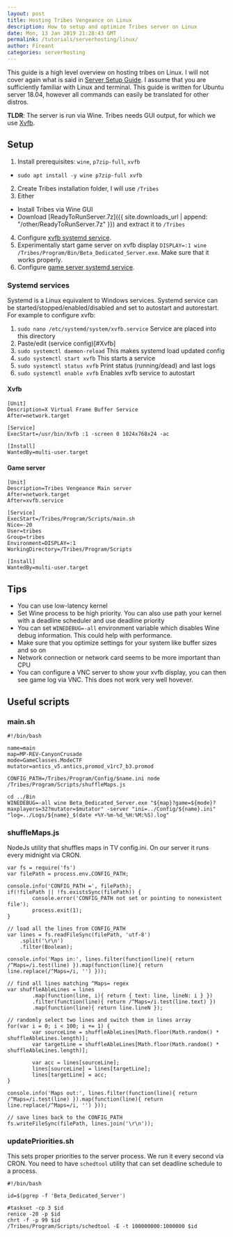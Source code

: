 ```yaml
---
layout: post
title: Hosting Tribes Vengeance on Linux
description: How to setup and optimize Tribes server on Linux
date: Mon, 13 Jan 2019 21:28:43 GMT
permalink: /tutorials/serverhosting/linux/
author: Fireant
categories: serverhosting
---
```


This guide is a high level overview on hosting tribes on Linux. I will not cover again what is said in [Server Setup Guide](/tutorials/serverhosting/serversetup/). I assume that you are sufficiently familiar with Linux and terminal. This guide is written for Ubuntu server 18.04, however all commands can easily be translated for other distros.

**TLDR**: The server is run via Wine. Tribes needs GUI output, for which we use [Xvfb](https://en.wikipedia.org/wiki/Xvfb).

## Setup

1. Install prerequisites: `wine`, `p7zip-full`, `xvfb`
  - `sudo apt install -y wine p7zip-full xvfb`
2. Create Tribes installation folder, I will use `/Tribes`
3. Either
  - Install Tribes via Wine GUI
  - Download [ReadyToRunServer.7z]({{ site.downloads_url | append: "/other/ReadyToRunServer.7z" }}) and extract it to `/Tribes`
4. Configure [xvfb systemd service](#xvfb).
5. Experimentally start game server on xvfb display `DISPLAY=:1 wine /Tribes/Program/Bin/Beta_Dedicated_Server.exe`. Make sure that it works properly.
5. Configure [game server systemd service](#game-server).

### Systemd services

Systemd is a Linux equivalent to Windows services. Systemd service can be started/stopped/enabled/disabled and set to autostart and autorestart. For example to configure xvfb:

1. `sudo nano /etc/systemd/system/xvfb.service` Service are placed into this directory
2. Paste/edit (service config)[#Xvfb]
3. `sudo systemctl daemon-reload` This makes systemd load updated config
4. `sudo systemctl start xvfb` This starts a service
5. `sudo systemctl status xvfb` Print status (running/dead) and last logs
6. `sudo systemctl enable xvfb` Enables xvfb service to autostart

#### Xvfb
```
[Unit]
Description=X Virtual Frame Buffer Service
After=network.target

[Service]
ExecStart=/usr/bin/Xvfb :1 -screen 0 1024x768x24 -ac

[Install]
WantedBy=multi-user.target
```

#### Game server
```
[Unit]
Description=Tribes Vengeance Main server
After=network.target
After=xvfb.service

[Service]
ExecStart=/Tribes/Program/Scripts/main.sh
Nice=-20
User=tribes
Group=tribes
Environment=DISPLAY=:1
WorkingDirectory=/Tribes/Program/Scripts

[Install]
WantedBy=multi-user.target
```

## Tips

* You can use low-latency kernel
* Set Wine process to be high priority. You can also use path your kernel with a deadline scheduler and use deadline priority
* You can set `WINEDEBUG=-all` environment variable which disables Wine debug information. This could help with performance.
* Make sure that you optimize settings for your system like buffer sizes and so on
* Network connection or network card seems to be more important than CPU
* You can configure a VNC server to show your xvfb display, you can then see game log via VNC. This does not work very well hovever.

## Useful scripts

### main.sh
```
#!/bin/bash

name=main
map=MP-REV-CanyonCrusade
mode=GameClasses.ModeCTF
mutator=antics_v5.antics,promod_v1rc7_b3.promod

CONFIG_PATH=/Tribes/Program/Config/$name.ini node /Tribes/Program/Scripts/shuffleMaps.js

cd ../Bin
WINEDEBUG=-all wine Beta_Dedicated_Server.exe "${map}?game=${mode}?maxplayers=32?mutator=$mutator" -server "ini=../Config/${name}.ini" "log=../Logs/${name}_$(date +%Y-%m-%d_%H:%M:%S).log"
```

### shuffleMaps.js
NodeJs utility that shuffles maps in TV config.ini. On our server it runs every midnight via CRON.

```
var fs = require('fs')
var filePath = process.env.CONFIG_PATH;

console.info('CONFIG_PATH =', filePath);
if(!filePath || !fs.existsSync(filePath)) {
        console.error('CONFIG_PATH not set or pointing to nonexistent file');
        process.exit(1);
}

// load all the lines from CONFIG_PATH
var lines = fs.readFileSync(filePath, 'utf-8')
    .split('\r\n')
    .filter(Boolean);

console.info('Maps in:', lines.filter(function(line){ return /^Maps=/i.test(line) }).map(function(line){ return line.replace(/^Maps=/i, '') }));

// find all lines matching ^Maps= regex
var shuffleAbleLines = lines
        .map(function(line, i){ return { text: line, lineN: i } })
        .filter(function(line){ return /^Maps=/i.test(line.text) })
        .map(function(line){ return line.lineN });

// randomly select two lines and switch them in lines array
for(var i = 0; i < 100; i += 1) {
        var sourceLine = shuffleAbleLines[Math.floor(Math.random() * shuffleAbleLines.length)];
        var targetLine = shuffleAbleLines[Math.floor(Math.random() * shuffleAbleLines.length)];

        var acc = lines[sourceLine];
        lines[sourceLine] = lines[targetLine];
        lines[targetLine] = acc;
}

console.info('Maps out:', lines.filter(function(line){ return /^Maps=/i.test(line) }).map(function(line){ return line.replace(/^Maps=/i, '') }));

// save lines back to the CONFIG_PATH
fs.writeFileSync(filePath, lines.join('\r\n'));
```

### updatePriorities.sh
This sets proper priorities to the server process. We run it every second via CRON. You need to have `schedtool` utility that can set deadline schedule to a process.

```
#!/bin/bash

id=$(pgrep -f 'Beta_Dedicated_Server')

#taskset -cp 3 $id
renice -20 -p $id
chrt -f -p 99 $id
/Tribes/Program/Scripts/schedtool -E -t 100000000:1000000 $id
```
